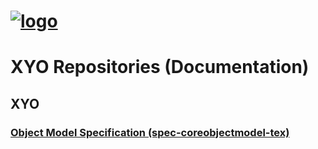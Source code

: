 [logo]: https://cdn.xy.company/img/brand/XY_Logo_GitHub.png

# [![logo]](https://xy.company)

# XYO Repositories (Documentation)

## XYO

### [Object Model Specification (spec-coreobjectmodel-tex)](https://github.com/XYOracleNetwork/spec-coreobjectmodel-tex)